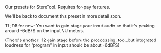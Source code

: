 Our presets for StereTool.  Requires for-pay features.

We'll be back to document this preset in more detail soon.

TL;DR for now:  You want to gain stage your input audio so that it's peaking around -6dBFS on the input VU meters.  

(There's another -12 gain stage before the proecessing, too...but integrated loudness for "program" in input should be about -6dBFS)
